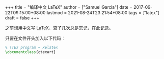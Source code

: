 +++
title = "编译中文 LaTeX"
author = ["Samuel Garcia"]
date = 2017-09-22T09:15:00+08:00
lastmod = 2021-08-24T23:21:54+08:00
tags = ["latex"]
draft = false
+++

之前想用中文写 LaTeX，查了几次总是忘记，在此记录。

<!--more-->

只要在文件开头加入以下代码：

```tex
% !TEX program = xelatex
\documentclass{ctexart}
```
